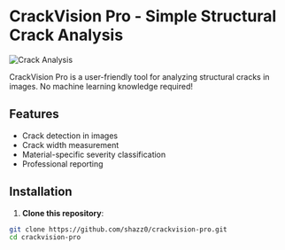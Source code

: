 # CrackVision Pro - Simple Structural Crack Analysis

![Crack Analysis](demo.png)

CrackVision Pro is a user-friendly tool for analyzing structural cracks in images. No machine learning knowledge required!

## Features

- Crack detection in images
- Crack width measurement
- Material-specific severity classification
- Professional reporting

## Installation

1. **Clone this repository**:
```bash
git clone https://github.com/shazz0/crackvision-pro.git
cd crackvision-pro
